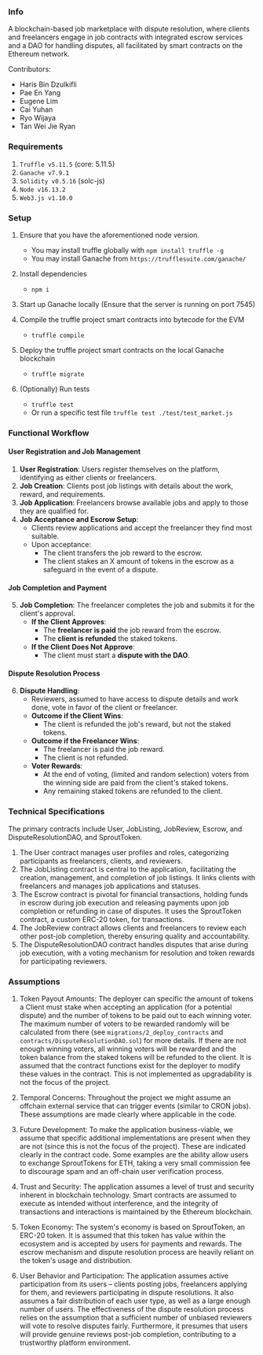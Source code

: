 ### Info

A blockchain-based job marketplace with dispute resolution, where clients and freelancers engage in job contracts with integrated escrow services and a DAO for handling disputes, all facilitated by smart contracts on the Ethereum network.

Contributors:

- Haris Bin Dzulkifli
- Pae En Yang
- Eugene Lim
- Cai Yuhan
- Ryo Wijaya
- Tan Wei Jie Ryan

### Requirements

1. `Truffle v5.11.5` (core: 5.11.5)
2. `Ganache v7.9.1`
3. `Solidity v0.5.16` (solc-js)
4. `Node v16.13.2`
5. `Web3.js v1.10.0`

### Setup

1. Ensure that you have the aforementioned node version.

   - You may install truffle globally with `npm install truffle -g`
   - You may install Ganache from `https://trufflesuite.com/ganache/`

2. Install dependencies

   - `npm i`

3. Start up Ganache locally (Ensure that the server is running on port 7545)

4. Compile the truffle project smart contracts into bytecode for the EVM

   - `truffle compile`

5. Deploy the truffle project smart contracts on the local Ganache blockchain

   - `truffle migrate`

6. (Optionally) Run tests
   - `truffle test`
   - Or run a specific test file `truffle test ./test/test_market.js`

### Functional Workflow

#### User Registration and Job Management

1. **User Registration**: Users register themselves on the platform, identifying as either clients or freelancers.
2. **Job Creation**: Clients post job listings with details about the work, reward, and requirements.
3. **Job Application**: Freelancers browse available jobs and apply to those they are qualified for.
4. **Job Acceptance and Escrow Setup**:
   - Clients review applications and accept the freelancer they find most suitable.
   - Upon acceptance:
     - The client transfers the job reward to the escrow.
     - The client stakes an X amount of tokens in the escrow as a safeguard in the event of a dispute.

#### Job Completion and Payment

5. **Job Completion**: The freelancer completes the job and submits it for the client's approval.
   - **If the Client Approves**:
     - The **freelancer is paid** the job reward from the escrow.
     - The **client is refunded** the staked tokens.
   - **If the Client Does Not Approve**:
     - The client must start a **dispute with the DAO**.

#### Dispute Resolution Process

6. **Dispute Handling**:
   - Reviewers, assumed to have access to dispute details and work done, vote in favor of the client or freelancer.
   - **Outcome if the Client Wins**:
     - The client is refunded the job's reward, but not the staked tokens.
   - **Outcome if the Freelancer Wins**:
     - The freelancer is paid the job reward.
     - The client is not refunded.
   - **Voter Rewards**:
     - At the end of voting, (limited and random selection) voters from the winning side are paid from the client's staked tokens.
     - Any remaining staked tokens are refunded to the client.

### Technical Specifications

The primary contracts include User, JobListing, JobReview, Escrow, and DisputeResolutionDAO, and SproutToken.

1. The User contract manages user profiles and roles, categorizing participants as freelancers, clients, and reviewers.
2. The JobListing contract is central to the application, facilitating the creation, management, and completion of job listings. It links clients with freelancers and manages job applications and statuses.
3. The Escrow contract is pivotal for financial transactions, holding funds in escrow during job execution and releasing payments upon job completion or refunding in case of disputes. It uses the SproutToken contract, a custom ERC-20 token, for transactions.
4. The JobReview contract allows clients and freelancers to review each other post-job completion, thereby ensuring quality and accountability.
5. The DisputeResolutionDAO contract handles disputes that arise during job execution, with a voting mechanism for resolution and token rewards for participating reviewers.

### Assumptions

1. Token Payout Amounts: The deployer can specific the amount of tokens a Client must stake when accepting an application (for a potential dispute) and the number of tokens to be paid out to each winning voter. The maximum number of voters to be rewarded randomly will be calculated from there (see `migrations/2_deploy_contracts` and `contracts/DisputeResolutionDAO.sol`) for more details. If there are not enough winning voters, all winning voters will be rewarded and the token balance from the staked tokens will be refunded to the client. It is assumed that the contract functions exist for the deployer to modify these values in the contract. This is not implemented as upgradability is not the focus of the project.

2. Temporal Concerns: Throughout the project we might assume an offchain external service that can trigger events (similar to CRON jobs). These assumptions are made clearly where applicable in the code.

3. Future Development: To make the application business-viable, we assume that specific additional implementations are present when they are not (since this is not the focus of the project). These are indicated clearly in the contract code. Some examples are the ability allow users to exchange SproutTokens for ETH, taking a very small commission fee to discourage spam and an off-chain user verification process.

4. Trust and Security: The application assumes a level of trust and security inherent in blockchain technology. Smart contracts are assumed to execute as intended without interference, and the integrity of transactions and interactions is maintained by the Ethereum blockchain.

5. Token Economy: The system's economy is based on SproutToken, an ERC-20 token. It is assumed that this token has value within the ecosystem and is accepted by users for payments and rewards. The escrow mechanism and dispute resolution process are heavily reliant on the token's usage and distribution.

6. User Behavior and Participation: The application assumes active participation from its users – clients posting jobs, freelancers applying for them, and reviewers participating in dispute resolutions. It also assumes a fair distribution of each user type, as well as a large enough number of users. The effectiveness of the dispute resolution process relies on the assumption that a sufficient number of unbiased reviewers will vote to resolve disputes fairly. Furthermore, it presumes that users will provide genuine reviews post-job completion, contributing to a trustworthy platform environment.
